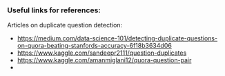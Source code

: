 ### Useful links for references:

Articles on duplicate question detection:

* https://medium.com/data-science-101/detecting-duplicate-questions-on-quora-beating-stanfords-accuracy-6f18b3634d06
* https://www.kaggle.com/sandeepr2111/question-duplicates
* https://www.kaggle.com/amanmiglani12/quora-question-pair
* 
